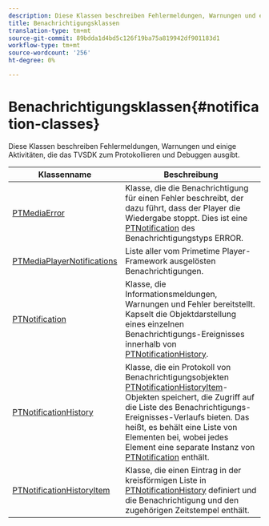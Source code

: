 ```yaml
---
description: Diese Klassen beschreiben Fehlermeldungen, Warnungen und einige Aktivitäten, die das TVSDK zum Protokollieren und Debuggen ausgibt.
title: Benachrichtigungsklassen
translation-type: tm+mt
source-git-commit: 89bdda1d4bd5c126f19ba75a819942df901183d1
workflow-type: tm+mt
source-wordcount: '256'
ht-degree: 0%

---
```



# Benachrichtigungsklassen{#notification-classes}

Diese Klassen beschreiben Fehlermeldungen, Warnungen und einige Aktivitäten, die das TVSDK zum Protokollieren und Debuggen ausgibt.

| Klassenname | Beschreibung |
|---|---|
| [PTMediaError](https://help.adobe.com/en_US/primetime/api/psdk/appledoc/Classes/PTMediaError.html) | Klasse, die die Benachrichtigung für einen Fehler beschreibt, der dazu führt, dass der Player die Wiedergabe stoppt. Dies ist eine [PTNotification](https://help.adobe.com/en_US/primetime/api/psdk/appledoc/Classes/PTNotification.html) des Benachrichtigungstyps ERROR. |
| [PTMediaPlayerNotifications](https://help.adobe.com/en_US/primetime/api/psdk/appledoc/Classes/PTMediaPlayerNotifications.html) | Liste aller vom Primetime Player-Framework ausgelösten Benachrichtigungen. |
| [PTNotification](https://help.adobe.com/en_US/primetime/api/psdk/appledoc/Classes/PTNotification.html) | Klasse, die Informationsmeldungen, Warnungen und Fehler bereitstellt. Kapselt die Objektdarstellung eines einzelnen Benachrichtigungs-Ereignisses innerhalb von [PTNotificationHistory](https://help.adobe.com/en_US/primetime/api/psdk/appledoc/Classes/PTNotificationHistory.html). |
| [PTNotificationHistory](https://help.adobe.com/en_US/primetime/api/psdk/appledoc/Classes/PTNotificationHistory.html) | Klasse, die ein Protokoll von Benachrichtigungsobjekten [PTNotificationHistoryItem](https://help.adobe.com/en_US/primetime/api/psdk/appledoc/Classes/PTNotificationHistoryItem.html)-Objekten speichert, die Zugriff auf die Liste des Benachrichtigungs-Ereignisses-Verlaufs bieten. Das heißt, es behält eine Liste von Elementen bei, wobei jedes Element eine separate Instanz von [PTNotification](https://help.adobe.com/en_US/primetime/api/psdk/appledoc/Classes/PTNotification.html) enthält. |
| [PTNotificationHistoryItem](https://help.adobe.com/en_US/primetime/api/psdk/appledoc/Classes/PTNotificationHistoryItem.html) | Klasse, die einen Eintrag in der kreisförmigen Liste in [PTNotificationHistory](https://help.adobe.com/en_US/primetime/api/psdk/appledoc/Classes/PTNotificationHistory.html) definiert und die Benachrichtigung und den zugehörigen Zeitstempel enthält. |

